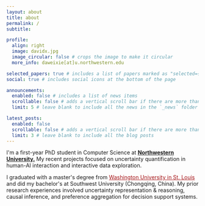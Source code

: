 ```yaml
---
layout: about
title: about
permalink: /
subtitle: 

profile:
  align: right
  image: davidx.jpg
  image_circular: false # crops the image to make it circular
  more_info: daweixie[at]u.northwestern.edu

selected_papers: true # includes a list of papers marked as "selected={true}"
social: true # includes social icons at the bottom of the page

announcements:
  enabled: false # includes a list of news items
  scrollable: false # adds a vertical scroll bar if there are more than 3 news items
  limit: 5 # leave blank to include all the news in the `_news` folder

latest_posts:
  enabled: false
  scrollable: false # adds a vertical scroll bar if there are more than 3 new posts items
  limit: 3 # leave blank to include all the blog posts
---
```


I'm a first-year PhD student in Computer Science at **[Northwestern University.](https://www.northwestern.edu/)** My recent projects focused on uncertainty quantification in human-AI interaction and interactive data exploration.

I graduated with a master's degree from <a href="https://wustl.edu/" style="color: #a51417;">Washington University in St. Louis</a> and did my bachelor's at Southwest University (Chongqing, China). My prior research experiences involved uncertainty representation & reasoning, causal inference, and preference aggregation for decision support systems.